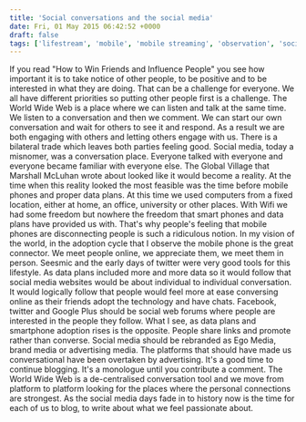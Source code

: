 ```yaml
---
title: 'Social conversations and the social media'
date: Fri, 01 May 2015 06:42:52 +0000
draft: false
tags: ['lifestream', 'mobile', 'mobile streaming', 'observation', 'social media', 'social media living room', 'tech related', 'twitter']
---
```


If you read "How to Win Friends and Influence People" you see how important it is to take notice of other people, to be positive and to be interested in what they are doing. That can be a challenge for everyone. We all have different priorities so putting other people first is a challenge. The World Wide Web is a place where we can listen and talk at the same time. We listen to a conversation and then we comment. We can start our own conversation and wait for others to see it and respond. As a result we are both engaging with others and letting others engage with us. There is a bilateral trade which leaves both parties feeling good. Social media, today a misnomer, was a conversation place. Everyone talked with everyone and everyone became familiar with everyone else. The Global Village that Marshall McLuhan wrote about looked like it would become a reality. At the time when this reality looked the most feasible was the time before mobile phones and proper data plans. At this time we used computers from a fixed location, either at home, an office, university or other places. With Wifi we had some freedom but nowhere the freedom that smart phones and data plans have provided us with. That's why people's feeling that mobile phones are disconnecting people is such a ridiculous notion. In my vision of the world, in the adoption cycle that I observe the mobile phone is the great connector. We meet people online, we appreciate them, we meet them in person. Seesmic and the early days of twitter were very good tools for this lifestyle. As data plans included more and more data so it would follow that social media websites would be about individual to individual conversation. It would logically follow that people would feel more at ease conversing online as their friends adopt the technology and have chats. Facebook, twitter and Google Plus should be social web forums where people are interested in the people they follow. What I see, as data plans and smartphone adoption rises is the opposite. People share links and promote rather than converse. Social media should be rebranded as Ego Media, brand media or advertising media. The platforms that should have made us conversational have been overtaken by advertising. It's a good time to continue blogging. It's a monologue until you contribute a comment. The World Wide Web is a de-centralised conversation tool and we move from platform to platform looking for the places where the personal connections are strongest. As the social media days fade in to history now is the time for each of us to blog, to write about what we feel passionate about.